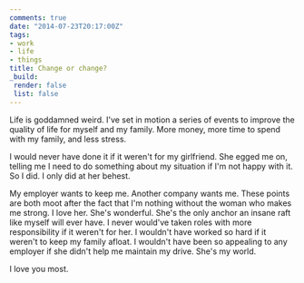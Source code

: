 ```yaml
---
comments: true
date: "2014-07-23T20:17:00Z"
tags:
- work
- life
- things
title: Change or change?
_build:
 render: false
 list: false
---
```


Life is goddamned weird. I've set in motion a series of events to
improve the quality of life for myself and my family. More money, more
time to spend with my family, and less stress.

I would never have done it if it weren't for my girlfriend. She egged me
on, telling me I need to do something about my situation if I'm not
happy with it. So I did. I only did at her behest.

My employer wants to keep me. Another company wants me. These points are
both moot after the fact that I'm nothing without the woman who makes me
strong. I love her. She's wonderful. She's the only anchor an insane
raft like myself will ever have. I never would've taken roles with more
responsibility if it weren't for her. I wouldn't have worked so hard if
it weren't to keep my family afloat. I wouldn't have been so appealing
to any employer if she didn't help me maintain my drive. She's my world.

I love you most.
